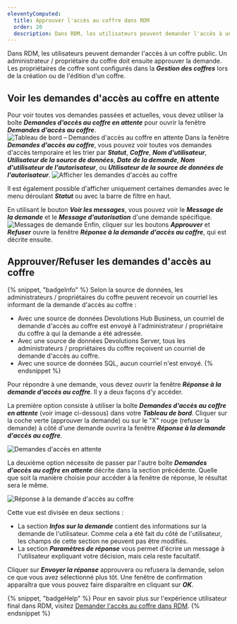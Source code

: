 ```yaml
---
eleventyComputed:
  title: Approuver l'accès au coffre dans RDM
  order: 20
  description: Dans RDM, les utilisateurs peuvent demander l'accès à un coffre public. Un administrateur / propriétaire du coffre doit ensuite approuver la demande.
---
```

Dans RDM, les utilisateurs peuvent demander l'accès à un coffre public. Un administrateur / propriétaire du coffre doit ensuite approuver la demande. Les propriétaires de coffre sont configurés dans la ***Gestion des coffres*** lors de la création ou de l'édition d'un coffre.

## Voir les demandes d'accès au coffre en attente

Pour voir toutes vos demandes passées et actuelles, vous devez utiliser la boîte ***Demandes d'accès au coffre en attente*** pour ouvrir la fenêtre ***Demandes d'accès au coffre***.
![Tableau de bord – Demandes d'accès au coffre en attente](https://cdnweb.devolutions.net/docs/docs_en_rdm_windows_RDMWin2157.png)
Dans la fenêtre ***Demandes d'accès au coffre***, vous pouvez voir toutes vos demandes d'accès temporaire et les trier par ***Statut***, ***Coffre***, ***Nom d'utilisateur***, ***Utilisateur de la source de données***, ***Date de la demande***, ***Nom d'utilisateur de l'autorisateur***, ou ***Utilisateur de la source de données de l'autorisateur***.
![Afficher les demandes d'accès au coffre](https://cdnweb.devolutions.net/docs/docs_en_rdm_windows_RDMWin2158.png)

Il est également possible d'afficher uniquement certaines demandes avec le menu déroulant ***Statut*** ou avec la barre de filtre en haut.

En utilisant le bouton ***Voir les messages***, vous pouvez voir le ***Message de la demande*** et le ***Message d'autorisation*** d'une demande spécifique.
![Messages de demande](https://cdnweb.devolutions.net/docs/docs_en_rdm_windows_RDMWin2076.png)
Enfin, cliquer sur les boutons ***Approuver*** et ***Refuser*** ouvre la fenêtre ***Réponse à la demande d'accès au coffre***, qui est décrite ensuite.

## Approuver/Refuser les demandes d'accès au coffre

{% snippet, "badgeInfo" %}
Selon la source de données, les administrateurs / propriétaires du coffre peuvent recevoir un courriel les informant de la demande d'accès au coffre :
* Avec une source de données Devolutions Hub Business, un courriel de demande d'accès au coffre est envoyé à l'administrateur / propriétaire du coffre à qui la demande a été adressée.
* Avec une source de données Devolutions Server, tous les administrateurs / propriétaires du coffre reçoivent un courriel de demande d'accès au coffre.
* Avec une source de données SQL, aucun courriel n'est envoyé.
{% endsnippet %}

Pour répondre à une demande, vous devez ouvrir la fenêtre ***Réponse à la demande d'accès au coffre***. Il y a deux façons d'y accéder.

La première option consiste à utiliser la boîte ***Demandes d'accès au coffre en attente*** (voir image ci-dessous) dans votre ***Tableau de bord***. Cliquer sur la coche verte (approuver la demande) ou sur le "X" rouge (refuser la demande) à côté d'une demande ouvrira la fenêtre ***Réponse à la demande d'accès au coffre***.

![Demandes d'accès en attente](https://cdnweb.devolutions.net/docs/docs_en_rdm_windows_RDMWin2159.png)

La deuxième option nécessite de passer par l'autre boîte ***Demandes d'accès au coffre en attente*** décrite dans la section précédente. Quelle que soit la manière choisie pour accéder à la fenêtre de réponse, le résultat sera le même.

![Réponse à la demande d'accès au coffre](https://cdnweb.devolutions.net/docs/docs_en_rdm_windows_RDMWin2160.png)

Cette vue est divisée en deux sections :

* La section ***Infos sur la demande*** contient des informations sur la demande de l'utilisateur. Comme cela a été fait du côté de l'utilisateur, les champs de cette section ne peuvent pas être modifiés.
* La section ***Paramètres de réponse*** vous permet d'écrire un message à l'utilisateur expliquant votre décision, mais cela reste facultatif.

Cliquer sur ***Envoyer la réponse*** approuvera ou refusera la demande, selon ce que vous avez sélectionné plus tôt. Une fenêtre de confirmation apparaîtra que vous pouvez faire disparaître en cliquant sur ***OK***.

{% snippet, "badgeHelp" %}
Pour en savoir plus sur l'expérience utilisateur final dans RDM, visitez [Demander l'accès au coffre dans RDM](/rdm/windows/user-interface/content-area/vault-access-rdm/request-vault-access).
{% endsnippet %}